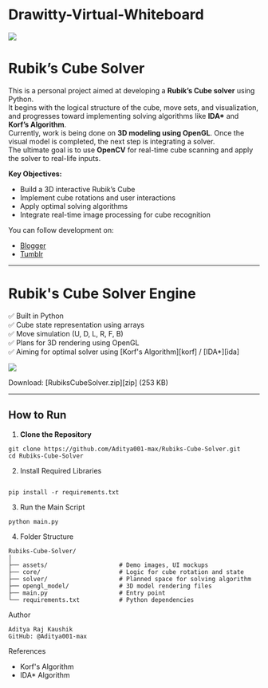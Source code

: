 # Drawitty-Virtual-Whiteboard

![](https://github.com/Aditya001-max/Rubiks-Cube-Solver/raw/main/assets/rubiks-cube-preview.png)

Rubik’s Cube Solver
===
This is a personal project aimed at developing a **Rubik’s Cube solver** using Python.  
It begins with the logical structure of the cube, move sets, and visualization, and progresses toward implementing solving algorithms like **IDA\*** and **Korf’s Algorithm**.  
Currently, work is being done on **3D modeling using OpenGL**. Once the visual model is completed, the next step is integrating a solver.  
The ultimate goal is to use **OpenCV** for real-time cube scanning and apply the solver to real-life inputs.

**Key Objectives:**
- Build a 3D interactive Rubik’s Cube
- Implement cube rotations and user interactions
- Apply optimal solving algorithms
- Integrate real-time image processing for cube recognition

You can follow development on:
- [Blogger](https://bitsits.blogspot.com/2011/06/rubiks-cube.html)
- [Tumblr](https://suvozit.tumblr.com/post/96210256543/rubiks-cube)

---

Rubik's Cube Solver Engine
===
✅ Built in Python  
✅ Cube state representation using arrays  
✅ Move simulation (U, D, L, R, F, B)  
✅ Plans for 3D rendering using OpenGL  
✅ Aiming for optimal solver using [Korf's Algorithm][korf] / [IDA\*][ida]

![](https://github.com/Aditya001-max/Rubiks-Cube-Solver/raw/main/assets/rubiks-cube-solver-demo.png)

Download: [RubiksCubeSolver.zip][zip] (253 KB)

---

## How to Run

1. **Clone the Repository**
```
git clone https://github.com/Aditya001-max/Rubiks-Cube-Solver.git
cd Rubiks-Cube-Solver
```
2. Install Required Libraries
```

pip install -r requirements.txt
```
3. Run the Main Script
```
python main.py
```
4. Folder Structure
```
Rubiks-Cube-Solver/
│
├── assets/                    # Demo images, UI mockups
├── core/                      # Logic for cube rotation and state
├── solver/                    # Planned space for solving algorithm
├── opengl_model/              # 3D model rendering files
├── main.py                    # Entry point
└── requirements.txt           # Python dependencies
```
Author
```
Aditya Raj Kaushik
GitHub: @Aditya001-max
```

References
- Korf's Algorithm
- IDA* Algorithm
